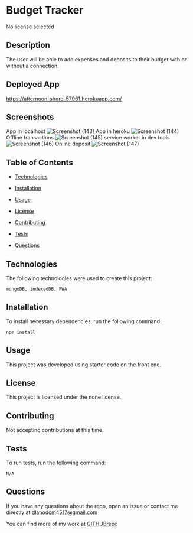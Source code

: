 # Budget Tracker
No license selected

## Description

The user will be able to add expenses and deposits to their budget with or without a connection.

## Deployed App
https://afternoon-shore-57961.herokuapp.com/

## Screenshots

App in localhost
![Screenshot (143)](https://user-images.githubusercontent.com/62854999/98431015-dddb3c00-207f-11eb-9f43-0a81506ccf1c.png)
App in heroku
![Screenshot (144)](https://user-images.githubusercontent.com/62854999/98431011-dd42a580-207f-11eb-81fe-8a103e05bced.png)
Offline transactions
![Screenshot (145)](https://user-images.githubusercontent.com/62854999/98431012-dd42a580-207f-11eb-89c1-1b534cac2ba9.png)
service worker in dev tools
![Screenshot (146)](https://user-images.githubusercontent.com/62854999/98431013-dd42a580-207f-11eb-892f-6ae451e160e2.png)
Online deposit
![Screenshot (147)](https://user-images.githubusercontent.com/62854999/98431014-dddb3c00-207f-11eb-89b5-8a6ae5d1c711.png)


## Table of Contents

* [Technologies](#technologies)

* [Installation](#installation)

* [Usage](#usage)

* [License](#license)

* [Contributing](#contributing)

* [Tests](#tests)

* [Questions](#questions)


## Technologies

The following technologies were used to create this project:

```
mongoDB, indexedDB, PWA
```

## Installation

To install necessary dependencies, run the following command:

```
npm install
```

## Usage

This project was developed using starter code on the front end.

## License

This project is licensed under the none license.

## Contributing

Not accepting contributions at this time.

## Tests

To run tests, run the following command:

```
N/A
```

## Questions

If you have any questions about the repo, open an issue or contact me directly at dlanodcm4517@gmail.com

You can find more of my work at [GITHUBrepo](https://github.com/lisamcgautier)
